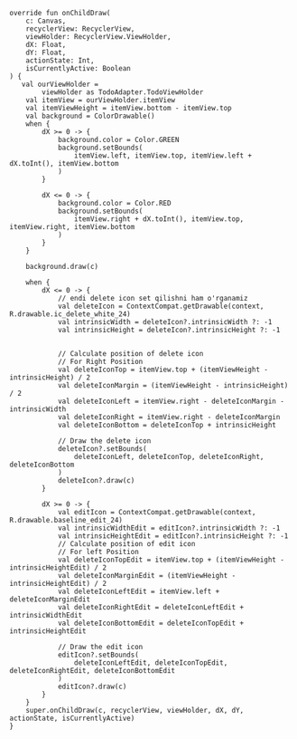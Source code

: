     override fun onChildDraw(
        c: Canvas,
        recyclerView: RecyclerView,
        viewHolder: RecyclerView.ViewHolder,
        dX: Float,
        dY: Float,
        actionState: Int,
        isCurrentlyActive: Boolean
    ) {
       val ourViewHolder =
            viewHolder as TodoAdapter.TodoViewHolder 
        val itemView = ourViewHolder.itemView
        val itemViewHeight = itemView.bottom - itemView.top
        val background = ColorDrawable()
        when {
            dX >= 0 -> {
                background.color = Color.GREEN
                background.setBounds(
                    itemView.left, itemView.top, itemView.left + dX.toInt(), itemView.bottom
                )
            }

            dX <= 0 -> {
                background.color = Color.RED
                background.setBounds(
                    itemView.right + dX.toInt(), itemView.top, itemView.right, itemView.bottom
                )
            }
        }

        background.draw(c)

        when {
            dX <= 0 -> {
                // endi delete icon set qilishni ham o'rganamiz
                val deleteIcon = ContextCompat.getDrawable(context, R.drawable.ic_delete_white_24)
                val intrinsicWidth = deleteIcon?.intrinsicWidth ?: -1
                val intrinsicHeight = deleteIcon?.intrinsicHeight ?: -1


                // Calculate position of delete icon
                // For Right Position
                val deleteIconTop = itemView.top + (itemViewHeight - intrinsicHeight) / 2
                val deleteIconMargin = (itemViewHeight - intrinsicHeight) / 2
                val deleteIconLeft = itemView.right - deleteIconMargin - intrinsicWidth
                val deleteIconRight = itemView.right - deleteIconMargin
                val deleteIconBottom = deleteIconTop + intrinsicHeight

                // Draw the delete icon
                deleteIcon?.setBounds(
                    deleteIconLeft, deleteIconTop, deleteIconRight, deleteIconBottom
                )
                deleteIcon?.draw(c)
            }

            dX >= 0 -> {
                val editIcon = ContextCompat.getDrawable(context, R.drawable.baseline_edit_24)
                val intrinsicWidthEdit = editIcon?.intrinsicWidth ?: -1
                val intrinsicHeightEdit = editIcon?.intrinsicHeight ?: -1
                // Calculate position of edit icon
                // For left Position
                val deleteIconTopEdit = itemView.top + (itemViewHeight - intrinsicHeightEdit) / 2
                val deleteIconMarginEdit = (itemViewHeight - intrinsicHeightEdit) / 2
                val deleteIconLeftEdit = itemView.left + deleteIconMarginEdit
                val deleteIconRightEdit = deleteIconLeftEdit + intrinsicWidthEdit
                val deleteIconBottomEdit = deleteIconTopEdit + intrinsicHeightEdit

                // Draw the edit icon
                editIcon?.setBounds(
                    deleteIconLeftEdit, deleteIconTopEdit, deleteIconRightEdit, deleteIconBottomEdit
                )
                editIcon?.draw(c)
            }
        }
        super.onChildDraw(c, recyclerView, viewHolder, dX, dY, actionState, isCurrentlyActive)
    }

